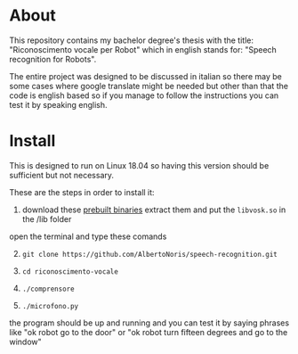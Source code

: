 # About

This repository contains my bachelor degree's thesis with the title: "Riconoscimento vocale per Robot" which in english stands for: "Speech recognition for Robots".

The entire project was designed to be discussed in italian so there may be some cases where google translate might be needed but other than that the code is english based so if you manage to follow the instructions you can test it by speaking english.


# Install
This is designed to run on Linux 18.04 so having this version should be sufficient but not necessary.

These are the steps in order to install it:

1. download these [prebuilt binaries](https://github.com/alphacep/vosk-api/releases/download/v0.3.30/vosk-linux-x86-0.3.30.zip) extract them and put the `libvosk.so` in the /lib folder

open the terminal and type these comands

2. `git clone https://github.com/AlbertoNoris/speech-recognition.git`

3. `cd riconoscimento-vocale`

4. `./comprensore`

5. `./microfono.py`

the program should be up and running and you can test it by saying phrases like "ok robot go to the door" or "ok robot turn fifteen degrees and go to the window"







